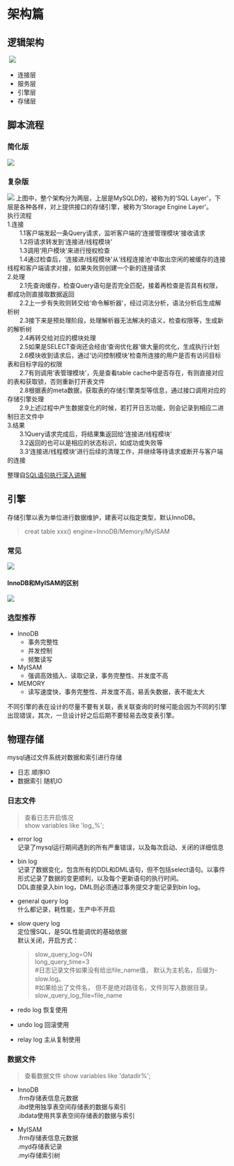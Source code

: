 # 架构篇
## 逻辑架构
 ![](./mysql-architecture.jpeg)
* 连接层
* 服务层
* 引擎层
* 存储层

## 脚本流程
### 简化版
![](./mysql-script-execution-sketch-progress.jpg)

### 复杂版
![](./mysql-script-execution-complex-progress.png)
上图中，整个架构分为两层，上层是MySQLD的，被称为的‘SQL Layer'，下层是各种各样，对上提供接口的存储引擎，被称为‘Storage Engine Layer'。<br>
执行流程<br>
1.连接<br>
　　1.1客户端发起一条Query请求，监听客户端的‘连接管理模块'接收请求<br>
　　1.2将请求转发到‘连接进/线程模块'<br>
　　1.3调用‘用户模块'来进行授权检查<br>
　　1.4通过检查后，‘连接进/线程模块'从‘线程连接池'中取出空闲的被缓存的连接线程和客户端请求对接，如果失败则创建一个新的连接请求<br>
2.处理<br>
　　2.1先查询缓存，检查Query语句是否完全匹配，接着再检查是否具有权限，都成功则直接取数据返回<br>
　　2.2上一步有失败则转交给‘命令解析器'，经过词法分析，语法分析后生成解析树<br>
　　2.3接下来是预处理阶段，处理解析器无法解决的语义，检查权限等，生成新的解析树<br>
　　2.4再转交给对应的模块处理<br>
　　2.5如果是SELECT查询还会经由‘查询优化器'做大量的优化，生成执行计划<br>
　　2.6模块收到请求后，通过‘访问控制模块'检查所连接的用户是否有访问目标表和目标字段的权限<br>
　　2.7有则调用‘表管理模块'，先是查看table cache中是否存在，有则直接对应的表和获取锁，否则重新打开表文件<br>
　　2.8根据表的meta数据，获取表的存储引擎类型等信息，通过接口调用对应的存储引擎处理<br>
　　2.9上述过程中产生数据变化的时候，若打开日志功能，则会记录到相应二进制日志文件中<br>
3.结果<br>
　　3.1Query请求完成后，将结果集返回给‘连接进/线程模块'<br>
　　3.2返回的也可以是相应的状态标识，如成功或失败等<br>
　　3.3‘连接进/线程模块'进行后续的清理工作，并继续等待请求或断开与客户端的连接<br>

整理自[SQL语句执行深入讲解](http://www.uxys.com/html/MySQL/20200203/69945.html)

## 引擎
存储引擎以表为单位进行数据维护，建表可以指定类型，默认InnoDB。
> creat table xxx() engine=InnoDB/Memory/MyISAM 

### 常见
![](./mysql-common-engines.png)

#### InnoDB和MyISAM的区别
![](./mysq-diff-between-innodb-and-myisam.png)

### 选型推荐
* InnoDB
  * 事务完整性
  * 并发控制
  * 频繁读写
* MyISAM
  * 强调高效插入、读取记录，事务完整性、并发度不高
* MEMORY
  * 读写速度快，事务完整性、并发度不高，易丢失数据，表不能太大
  
不同引擎的表在设计的尽量不要有关联，表关联查询的时候可能会因为不同的引擎出现错误，其次，一旦设计好之后后期不要轻易去改变表引擎。  
  
## 物理存储
mysql通过文件系统对数据和索引进行存储
* 日志        顺序IO
* 数据索引      随机IO

### 日志文件
> 查看日志开启情况<br>
  show variables like 'log_%';
* error log<br>
    记录了mysql运行期间遇到的所有严重错误，以及每次启动、关闭的详细信息<br>
* bin log<br>
    记录了数据变化，包含所有的DDL和DML语句，但不包括select语句。以事件形式记录了数据的变更顺利，以及每个更新语句的执行时间。<br>
    DDL直接录入bin log，DML则必须通过事务提交才能记录到bin log。
* general query log<br>
    什么都记录，耗性能，生产中不开启
* slow query log<br>
    定位慢SQL，是SQL性能调优的基础依据<br>
    默认关闭，开启方式：<br>
    > slow_query_log=ON<br>
      long_query_time=3<br>
      #日志记录文件如果没有给出file_name值， 默认为主机名，后缀为-slow.log。<br>
      #如果给出了文件名， 但不是绝对路径名，文件则写入数据目录。<br>
      slow_query_log_file=file_name

* redo log
    恢复使用
* undo log
    回滚使用
* relay log
    主从复制使用
    
### 数据文件
> 查看数据文件
  show variables like 'datadir%';
  
* InnoDB<br>
    .frm存储表信息元数据<br>
    .ibd使用独享表空间存储表的数据与索引<br>
    .ibdata使用共享表空间存储表的数据与索引<br>

* MyISAM<br>
    .frm存储表信息元数据<br>
    .myd存储表记录<br>
    .myi存储索引树<br>
    
    
